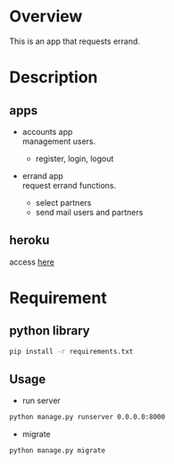 # Overview
This is an app that requests errand.

# Description
## apps
- accounts app  
management users.
    - register, login, logout

- errand app  
request errand functions.  
    - select partners
    - send mail users and partners

## heroku
access [here](https://fathomless-mesa-47202.herokuapp.com/)


# Requirement
## python library
```bash
pip install -r requirements.txt
```

## Usage
- run server
```bash
python manage.py runserver 0.0.0.0:8000
```

- migrate
```bash
python manage.py migrate
```